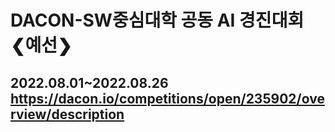 # DACON-SW중심대학 공동 AI 경진대회 ❮예선❯
## 2022.08.01~2022.08.26 https://dacon.io/competitions/open/235902/overview/description

